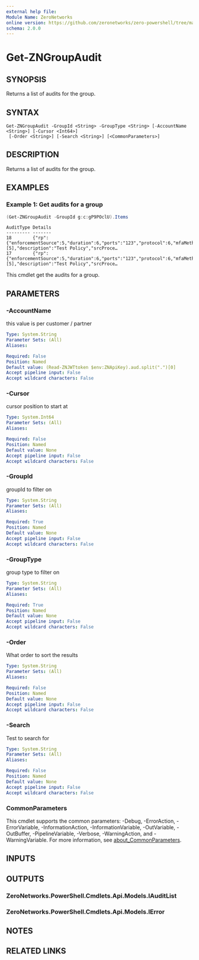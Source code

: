 ```yaml
---
external help file:
Module Name: ZeroNetworks
online version: https://github.com/zeronetworks/zero-powershell/tree/master/src/help/zeronetworks/get-zngroupaudit
schema: 2.0.0
---
```


# Get-ZNGroupAudit

## SYNOPSIS
Returns a list of audits for the group.

## SYNTAX

```
Get-ZNGroupAudit -GroupId <String> -GroupType <String> [-AccountName <String>] [-Cursor <Int64>]
 [-Order <String>] [-Search <String>] [<CommonParameters>]
```

## DESCRIPTION
Returns a list of audits for the group.

## EXAMPLES

### Example 1: Get audits for a group
```powershell
(Get-ZNGroupAudit -GroupId g:c:gP9POclU).Items
```

```output
AuditType Details
--------- -------                                                                                                                     
18        {"rp":{"enforcementSource":5,"duration":6,"ports":"123","protocol":6,"mfaMethods":[5],"description":"Test Policy","srcProce…
17        {"rp":{"enforcementSource":5,"duration":6,"ports":"123","protocol":6,"mfaMethods":[5],"description":"Test Policy","srcProce…
```

This cmdlet get the audits for a group.

## PARAMETERS

### -AccountName
this value is per customer / partner

```yaml
Type: System.String
Parameter Sets: (All)
Aliases:

Required: False
Position: Named
Default value: (Read-ZNJWTtoken $env:ZNApiKey).aud.split(".")[0]
Accept pipeline input: False
Accept wildcard characters: False
```

### -Cursor
cursor position to start at

```yaml
Type: System.Int64
Parameter Sets: (All)
Aliases:

Required: False
Position: Named
Default value: None
Accept pipeline input: False
Accept wildcard characters: False
```

### -GroupId
groupId to filter on

```yaml
Type: System.String
Parameter Sets: (All)
Aliases:

Required: True
Position: Named
Default value: None
Accept pipeline input: False
Accept wildcard characters: False
```

### -GroupType
group type to filter on

```yaml
Type: System.String
Parameter Sets: (All)
Aliases:

Required: True
Position: Named
Default value: None
Accept pipeline input: False
Accept wildcard characters: False
```

### -Order
What order to sort the results

```yaml
Type: System.String
Parameter Sets: (All)
Aliases:

Required: False
Position: Named
Default value: None
Accept pipeline input: False
Accept wildcard characters: False
```

### -Search
Test to search for

```yaml
Type: System.String
Parameter Sets: (All)
Aliases:

Required: False
Position: Named
Default value: None
Accept pipeline input: False
Accept wildcard characters: False
```

### CommonParameters
This cmdlet supports the common parameters: -Debug, -ErrorAction, -ErrorVariable, -InformationAction, -InformationVariable, -OutVariable, -OutBuffer, -PipelineVariable, -Verbose, -WarningAction, and -WarningVariable. For more information, see [about_CommonParameters](http://go.microsoft.com/fwlink/?LinkID=113216).

## INPUTS

## OUTPUTS

### ZeroNetworks.PowerShell.Cmdlets.Api.Models.IAuditList

### ZeroNetworks.PowerShell.Cmdlets.Api.Models.IError

## NOTES

## RELATED LINKS

